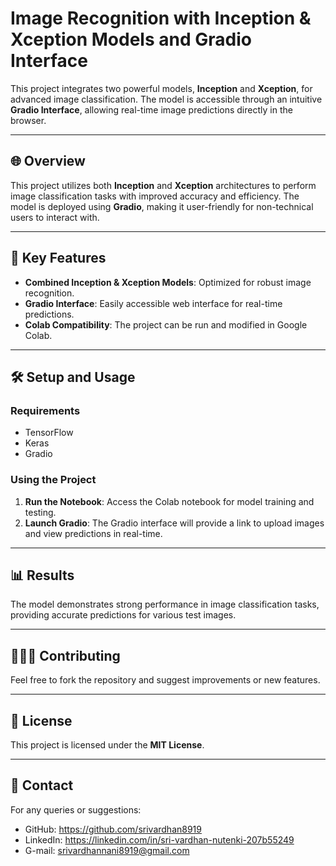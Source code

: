 # **Image Recognition with Inception & Xception Models and Gradio Interface**

This project integrates two powerful models, **Inception** and **Xception**, for advanced image classification. The model is accessible through an intuitive **Gradio Interface**, allowing real-time image predictions directly in the browser.

---

## 🌐 **Overview**

This project utilizes both **Inception** and **Xception** architectures to perform image classification tasks with improved accuracy and efficiency. The model is deployed using **Gradio**, making it user-friendly for non-technical users to interact with.

---

## 🚀 **Key Features**

- **Combined Inception & Xception Models**: Optimized for robust image recognition.
- **Gradio Interface**: Easily accessible web interface for real-time predictions.
- **Colab Compatibility**: The project can be run and modified in Google Colab.

---

## 🛠️ **Setup and Usage**

### **Requirements**
- TensorFlow
- Keras
- Gradio

### **Using the Project**
1. **Run the Notebook**: Access the Colab notebook for model training and testing.
2. **Launch Gradio**: The Gradio interface will provide a link to upload images and view predictions in real-time.

---

## 📊 **Results**

The model demonstrates strong performance in image classification tasks, providing accurate predictions for various test images.

---

## 🧑‍🤝‍🧑 **Contributing**

Feel free to fork the repository and suggest improvements or new features.

---

## 📄 **License**

This project is licensed under the **MIT License**.

---

## 🔗 **Contact**

For any queries or suggestions:
- GitHub: https://github.com/srivardhan8919
- LinkedIn: https://linkedin.com/in/sri-vardhan-nutenki-207b55249
- G-mail: srivardhannani8919@gmail.com
